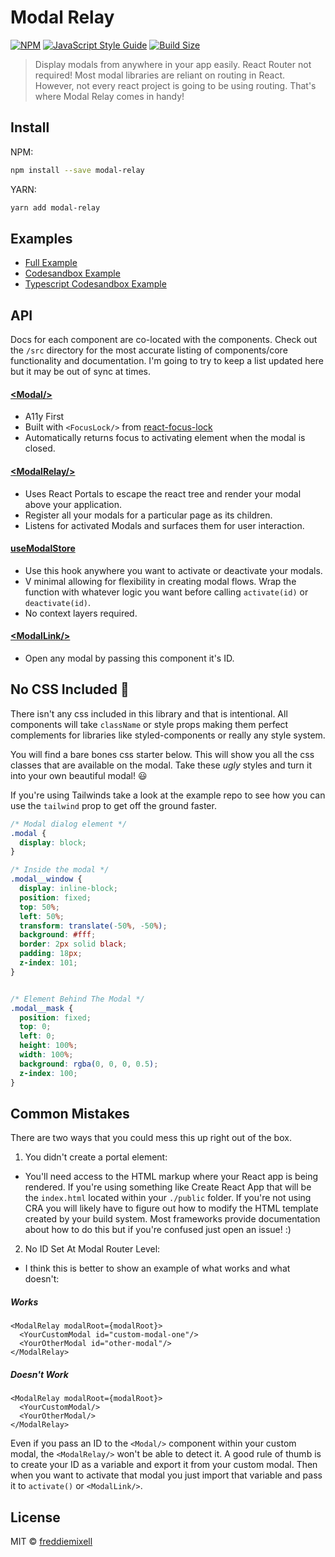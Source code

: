 # Modal Relay

[![NPM](https://img.shields.io/npm/v/modal-relay.svg)](https://www.npmjs.com/package/modal-relay)
[![JavaScript Style Guide](https://img.shields.io/badge/code_style-standard-brightgreen.svg)](https://standardjs.com)
[![Build Size](https://img.shields.io/bundlephobia/minzip/modal-relay?label=bundle%20size&style=flat&colorA=000000&colorB=000000)](https://bundlephobia.com/result?p=modal-relay)

> Display modals from anywhere in your app easily. React Router not required! Most modal libraries are reliant on routing in React. However, not every react project is going to be using routing. That's where Modal Relay comes in handy!

## Install
NPM:
```bash
npm install --save modal-relay
```
YARN:
```bash
yarn add modal-relay
```

## Examples
- [Full Example](https://github.com/freddiemixell/modal-relay/tree/main/example/)
- [Codesandbox Example](https://codesandbox.io/s/modal-relay-example-kxo52)
- [Typescript Codesandbox Example](https://codesandbox.io/s/accessible-modals-react-56o7x?file=/src/components/Modals/FirstLaunchModal.tsx)

## API
Docs for each component are co-located with the components. Check out the `/src` directory for the most accurate listing of components/core functionality and documentation. I'm going to try to keep a list updated here but it may be out of sync at times.

#### [<Modal\/>](https://github.com/freddiemixell/modal-relay/tree/main/src/components)
- A11y First
- Built with `<FocusLock/>` from [react-focus-lock](https://github.com/theKashey/react-focus-lock)
- Automatically returns focus to activating element when the modal is closed.

#### [<ModalRelay\/>](https://github.com/freddiemixell/modal-relay/tree/main/src/components)
- Uses React Portals to escape the react tree and render your modal above your application.
- Register all your modals for a particular page as its children.
- Listens for activated Modals and surfaces them for user interaction.

#### [useModalStore](https://github.com/freddiemixell/modal-relay/tree/main/src/core)
- Use this hook anywhere you want to activate or deactivate your modals.
- V minimal allowing for flexibility in creating modal flows. Wrap the function with whatever logic you want before calling `activate(id)` or `deactivate(id)`.
- No context layers required.

#### [<ModalLink\/>](https://github.com/freddiemixell/modal-relay/tree/main/src/components)
- Open any modal by passing this component it's ID.

## No CSS Included 🚫
There isn't any css included in this library and that is intentional. All components will take `className` or style props making them perfect complements for libraries like styled-components or really any style system.

You will find a bare bones css starter below. This will show you all the css classes that are available on the modal. Take these *ugly* styles and turn it into your own beautiful modal! 😃

If you're using Tailwinds take a look at the example repo to see how you can use the `tailwind` prop to get off the ground faster.

```css
/* Modal dialog element */
.modal {
  display: block;
}

/* Inside the modal */
.modal__window {
  display: inline-block;
  position: fixed;
  top: 50%;
  left: 50%;
  transform: translate(-50%, -50%);
  background: #fff;
  border: 2px solid black;
  padding: 18px;
  z-index: 101;
}


/* Element Behind The Modal */
.modal__mask {
  position: fixed;
  top: 0;
  left: 0;
  height: 100%;
  width: 100%;
  background: rgba(0, 0, 0, 0.5);
  z-index: 100;
}
```

## Common Mistakes
There are two ways that you could mess this up right out of the box.

1. You didn't create a portal element:
  - You'll need access to the HTML markup where your React app is being rendered. If you're using something like Create React App that will be the `index.html` located within your `./public` folder. If you're not using CRA you will likely have to figure out how to modify the HTML template created by your build system. Most frameworks provide documentation about how to do this but if you're confused just open an issue! :)
2. No ID Set At Modal Router Level:
  - I think this is better to show an example of what works and what doesn't:

##### Works
```tsx
<ModalRelay modalRoot={modalRoot}>
  <YourCustomModal id="custom-modal-one"/>
  <YourOtherModal id="other-modal"/>
</ModalRelay>
```

##### Doesn't Work
```tsx
<ModalRelay modalRoot={modalRoot}>
  <YourCustomModal/>
  <YourOtherModal/>
</ModalRelay>
```
Even if you pass an ID to the `<Modal/>` component within your custom modal, the `<ModalRelay/>` won't be able to detect it. A good rule of thumb is to create your ID as a variable and export it from your custom modal. Then when you want to activate that modal you just import that variable and pass it to `activate()` or `<ModalLink/>`.

## License

MIT © [freddiemixell](https://github.com/freddiemixell/modal-relay/LICENSE)
